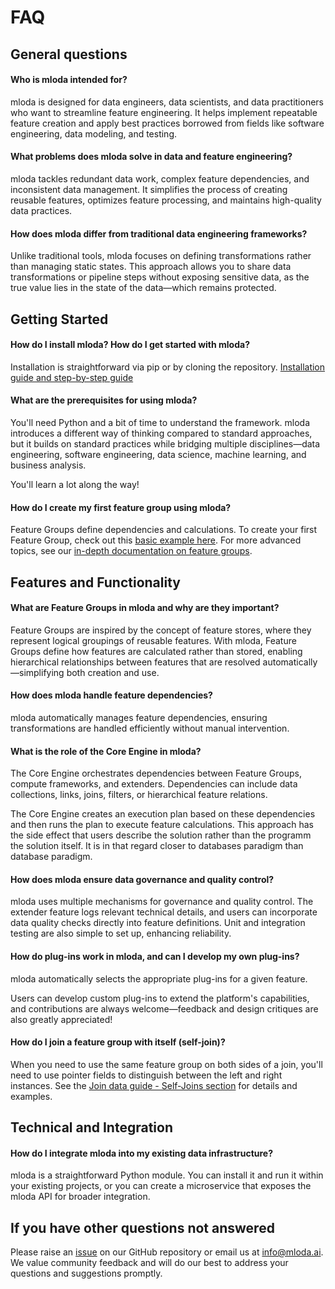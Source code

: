 # FAQ

## General questions

#### Who is mloda intended for? 

mloda is designed for data engineers, data scientists, and data practitioners who want to streamline feature engineering. It helps implement repeatable feature creation and apply best practices borrowed from fields like software engineering, data modeling, and testing.

#### What problems does mloda solve in data and feature engineering? 

mloda tackles redundant data work, complex feature dependencies, and inconsistent data management. It simplifies the process of creating reusable features, optimizes feature processing, and maintains high-quality data practices.

#### How does mloda differ from traditional data engineering frameworks? 

Unlike traditional tools, mloda focuses on defining transformations rather than managing static states. This approach allows you to share data transformations or pipeline steps without exposing sensitive data, as the true value lies in the state of the data—which remains protected.

## Getting Started

#### How do I install mloda? How do I get started with mloda?

Installation is straightforward via pip or by cloning the repository. [Installation guide and step-by-step guide](https://mloda-ai.github.io/mloda/chapter1/installation/)

#### What are the prerequisites for using mloda? 

You'll need Python and a bit of time to understand the framework. mloda introduces a different way of thinking compared to standard approaches, but it builds on standard practices while bridging multiple disciplines—data engineering, software engineering, data science, machine learning, and business analysis. 

You'll learn a lot along the way!

#### How do I create my first feature group using mloda? 

Feature Groups define dependencies and calculations. To create your first Feature Group, check out this [basic example here](https://mloda-ai.github.io/mloda/chapter1/feature-groups/). For more advanced topics, see our [in-depth documentation on feature groups](https://mloda-ai.github.io/mloda/in_depth/feature-chain-parser/).

## Features and Functionality

#### What are Feature Groups in mloda and why are they important?

Feature Groups are inspired by the concept of feature stores, where they represent logical groupings of reusable features. With mloda, Feature Groups define how features are calculated rather than stored, enabling hierarchical relationships between features that are resolved automatically—simplifying both creation and use.

#### How does mloda handle feature dependencies?

mloda automatically manages feature dependencies, ensuring transformations are handled efficiently without manual intervention.

#### What is the role of the Core Engine in mloda? 

The Core Engine orchestrates dependencies between Feature Groups, compute frameworks, and extenders. Dependencies can include data collections, links, joins, filters, or hierarchical feature relations. 

The Core Engine creates an execution plan based on these dependencies and then runs the plan to execute feature calculations. This approach has the side effect that users describe the solution rather than the programm the solution itself. It is in that regard closer to databases paradigm than database paradigm.

#### How does mloda ensure data governance and quality control?

mloda uses multiple mechanisms for governance and quality control. The extender feature logs relevant technical details, and users can incorporate data quality checks directly into feature definitions. Unit and integration testing are also simple to set up, enhancing reliability.

#### How do plug-ins work in mloda, and can I develop my own plug-ins?

mloda automatically selects the appropriate plug-ins for a given feature. 

Users can develop custom plug-ins to extend the platform's capabilities, and contributions are always welcome—feedback and design critiques are also greatly appreciated!

#### How do I join a feature group with itself (self-join)?

When you need to use the same feature group on both sides of a join, you'll need to use pointer fields to distinguish between the left and right instances. See the [Join data guide - Self-Joins section](in_depth/join_data.md#self-joins-with-pointer-fields) for details and examples.

## Technical and Integration

#### How do I integrate mloda into my existing data infrastructure? 

mloda is a straightforward Python module. You can install it and run it within your existing projects, or you can create a microservice that exposes the mloda API for broader integration.

## If you have other questions not answered

Please raise an [issue](https://github.com/mloda-ai/mloda/issues/) on our GitHub repository or email us at [info@mloda.ai](mailto:info@mloda.ai). We value community feedback and will do our best to address your questions and suggestions promptly.
